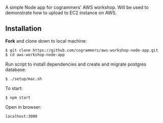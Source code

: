 A simple Node app for cogrammers' AWS workshop. Will be used to demonstrate how to upload to EC2 instance on AWS.    
## Installation    
**Fork** and clone down to local machine:    

```shell
$ git clone https://github.com/cogrammers/aws-workshop-node-app.git
$ cd aws-workshop-node-app
```    

Run script to install dependencies and create and migrate postgres database:    
```shell
$ ./setup/mac.sh
```    

To start:  
```shell
$ npm start    
```

Open in browser:
```
localhost:3000
```
